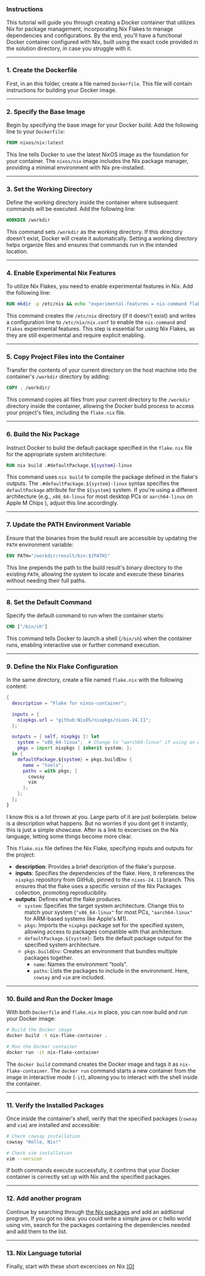 ### Instructions

This tutorial will guide you through creating a Docker container that utilizes Nix for package management, incorporating Nix Flakes to manage dependencies and configurations. By the end, you'll have a functional Docker container configured with Nix, built using the exact code provided in the solution directory, in case you struggle with it.

---

### 1. Create the Dockerfile

First, in an this folder, create a file named `Dockerfile`. This file will contain instructions for building your Docker image.

---

### 2. Specify the Base Image

Begin by specifying the base image for your Docker build. Add the following line to your `Dockerfile`:

```dockerfile
FROM nixos/nix:latest
```

This line tells Docker to use the latest NixOS image as the foundation for your container. The `nixos/nix` image includes the Nix package manager, providing a minimal environment with Nix pre-installed.

---

### 3. Set the Working Directory

Define the working directory inside the container where subsequent commands will be executed. Add the following line:

```dockerfile
WORKDIR /workdir
```

This command sets `/workdir` as the working directory. If this directory doesn't exist, Docker will create it automatically. Setting a working directory helps organize files and ensures that commands run in the intended location.

---

### 4. Enable Experimental Nix Features

To utilize Nix Flakes, you need to enable experimental features in Nix. Add the following line:

```dockerfile
RUN mkdir -p /etc/nix && echo "experimental-features = nix-command flakes" > /etc/nix/nix.conf
```

This command creates the `/etc/nix` directory (if it doesn't exist) and writes a configuration line to `/etc/nix/nix.conf` to enable the `nix-command` and `flakes` experimental features. This step is essential for using Nix Flakes, as they are still experimental and require explicit enabling.

---

### 5. Copy Project Files into the Container

Transfer the contents of your current directory on the host machine into the container's `/workdir` directory by adding:

```dockerfile
COPY . /workdir/
```

This command copies all files from your current directory to the `/workdir` directory inside the container, allowing the Docker build process to access your project's files, including the `flake.nix` file.

---

### 6. Build the Nix Package

Instruct Docker to build the default package specified in the `flake.nix` file for the appropriate system architecture:


```dockerfile
RUN nix build .#defaultPackage.${system}-linux
```

This command uses `nix build` to compile the package defined in the flake's outputs. The `.#defaultPackage.${system}-linux` syntax specifies the `defaultPackage` attribute for the `${system}` system. If you're using a different architecture (e.g., `x86_64-linux` for most desktop PCs or  `aarch64-linux` on Apple M Chips ), adjust this line accordingly.

---

### 7. Update the PATH Environment Variable

Ensure that the binaries from the build result are accessible by updating the `PATH` environment variable:

```dockerfile
ENV PATH="/workdir/result/bin:${PATH}"
```

This line prepends the path to the build result's binary directory to the existing `PATH`, allowing the system to locate and execute these binaries without needing their full paths.

---

### 8. Set the Default Command

Specify the default command to run when the container starts:

```dockerfile
CMD ["/bin/sh"]
```

This command tells Docker to launch a shell (`/bin/sh`) when the container runs, enabling interactive use or further command execution.

---

### 9. Define the Nix Flake Configuration

In the same directory, create a file named `flake.nix` with the following content:

```nix
{
  description = "Flake for nixos-container";

  inputs = {
    nixpkgs.url = "github:NixOS/nixpkgs/nixos-24.11";
  };

  outputs = { self, nixpkgs }: let
    system = "x86_64-linux";  # Change to "aarch64-linux" if using an Apple M Chip
    pkgs = import nixpkgs { inherit system; };
  in {
    defaultPackage.${system} = pkgs.buildEnv {
      name = "tools";
      paths = with pkgs; [
        cowsay
        vim
      ];
    };
  };
}
```
I know this is a lot thrown at you. Large parts of it are just boilerplate. below is a description what happens. But no worries if you dont get it instantly, this is just a simple showcase. After is a link to excercises on the Nix language, letting some things become more clear. 

This `flake.nix` file defines the Nix Flake, specifying inputs and outputs for the project:

- **description**: Provides a brief description of the flake's purpose.
- **inputs**: Specifies the dependencies of the flake. Here, it references the `nixpkgs` repository from GitHub, pinned to the `nixos-24.11` branch. This ensures that the flake uses a specific version of the Nix Packages collection, promoting reproducibility.
- **outputs**: Defines what the flake produces.
  - `system`: Specifies the target system architecture. Change this to match your system (`"x86_64-linux"` for most PCs, `"aarch64-linux"` for ARM-based systems like Apple's M1).
  - `pkgs`: Imports the `nixpkgs` package set for the specified system, allowing access to packages compatible with that architecture.
  - `defaultPackage.${system}`: Sets the default package output for the specified system architecture.
  - `pkgs.buildEnv`: Creates an environment that bundles multiple packages together.
    - `name`: Names the environment "tools".
    - `paths`: Lists the packages to include in the environment. Here, `cowsay` and `vim` are included.

---

### 10. Build and Run the Docker Image

With both `Dockerfile` and `flake.nix` in place, you can now build and run your Docker image:

```sh
# Build the Docker image
docker build -t nix-flake-container .

# Run the Docker container
docker run -it nix-flake-container
```

The `docker build` command creates the Docker image and tags it as `nix-flake-container`. The `docker run` command starts a new container from the image in interactive mode (`-it`), allowing you to interact with the shell inside the container.

---

### 11. Verify the Installed Packages

Once inside the container's shell, verify that the specified packages (`cowsay` and `vim`) are installed and accessible:

```sh
# Check cowsay installation
cowsay "Hello, Nix!"

# Check vim installation
vim --version
```

If both commands execute successfully, it confirms that your Docker container is correctly set up with Nix and the specified packages.

---

### 12. Add another program

Continue by searching through [the Nix packages](https://search.nixos.org/packages) and add an addtional program,
If you got no idea: you could write a simple java or c hello world using vim, search for the packages containing the dependencies needed and add them to the list.

---

### 13. Nix Language tutorial

Finally, start with these short excercises on Nix [(O)](https://nixcloud.io/tour/?id=introduction/nix)
```
